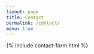 ```yaml
---
layout: page
title: Contact
permalink: /contact/
menu: true
---
```

{% include contact-form.html %}
